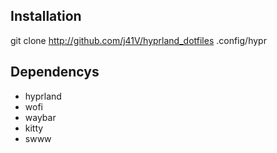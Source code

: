 ## Installation ##
git clone http://github.com/j41V/hyprland_dotfiles .config/hypr

## Dependencys ##
- hyprland
- wofi
- waybar
- kitty
- swww

